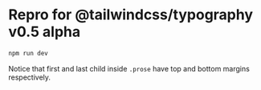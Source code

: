 # Repro for @tailwindcss/typography v0.5 alpha

```sh
npm run dev
```

Notice that first and last child inside `.prose` have top and bottom margins respectively.